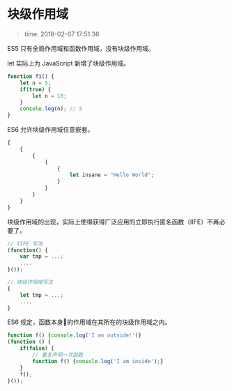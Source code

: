 # 块级作用域
>time: 2018-02-07 17:51:36  

ES5 只有全局作用域和函数作用域，没有块级作用域。

let 实际上为 JavaScript 新增了块级作用域。
```javascript
function f1() {
    let n = 5;
    if(true) {
        let n = 10;
    }
    console.log(n); // 5
}
```

ES6 允许块级作用域任意嵌套。
```javascript
{
    {
        {
            {
                {
                    let insane = "Hello World";
                }
            }
        }
    }
}
```

块级作用域的出现，实际上使得获得广泛应用的立即执行匿名函数（IIFE）不再必要了。
```javascript
// IIFE 写法
(function() {
    var tmp = ...;
    ....
}());

// 块级作用域写法
{
    let tmp = ...;
    ....
}
```

ES6 规定，函数本身的作用域在其所在的块级作用域之内。
```javascript
function f() {console.log('I an outside!')}
(function () {
    if(false) {
        // 重复声明一次函数
        function f() {console.log('I am inside');}
    }
    f();
}());
```